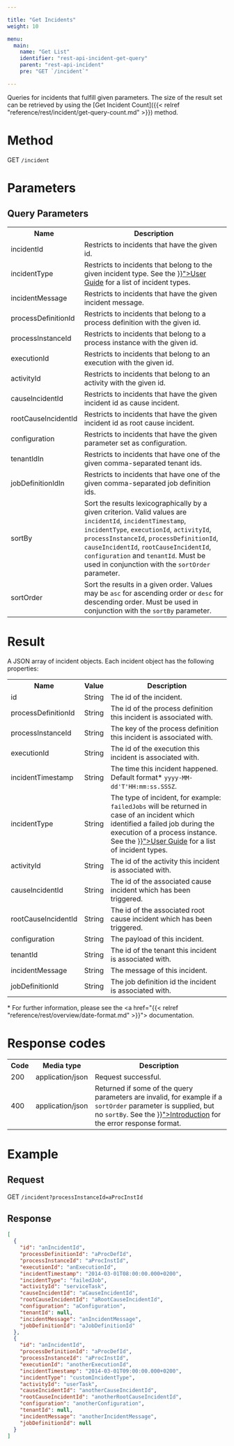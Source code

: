```yaml
---

title: "Get Incidents"
weight: 10

menu:
  main:
    name: "Get List"
    identifier: "rest-api-incident-get-query"
    parent: "rest-api-incident"
    pre: "GET `/incident`"

---
```



Queries for incidents that fulfill given parameters.
The size of the result set can be retrieved by using the [Get Incident Count]({{< relref "reference/rest/incident/get-query-count.md" >}}) method.


# Method

GET `/incident`


# Parameters

## Query Parameters

<table class="table table-striped">
  <tr>
    <th>Name</th>
    <th>Description</th>
  </tr>
  <tr>
    <td>incidentId</td>
    <td>Restricts to incidents that have the given id.</td>
  </tr>
  <tr>
    <td>incidentType</td>
    <td>Restricts to incidents that belong to the given incident type. See the <a href="{{< relref "user-guide/process-engine/incidents.md#incident-types" >}}">User Guide</a> for a list of incident types.</td>
  </tr>
  <tr>
    <td>incidentMessage</td>
    <td>Restricts to incidents that have the given incident message.</td>
  </tr>
  <tr>
    <td>processDefinitionId</td>
    <td>Restricts to incidents that belong to a process definition with the given id.</td>
  </tr>
  <tr>
    <td>processInstanceId</td>
    <td>Restricts to incidents that belong to a process instance with the given id.</td>
  </tr>
  <tr>
    <td>executionId</td>
    <td>Restricts to incidents that belong to an execution with the given id.</td>
  </tr>
  <tr>
    <td>activityId</td>
    <td>Restricts to incidents that belong to an activity with the given id.</td>
  </tr>
  <tr>
    <td>causeIncidentId</td>
    <td>Restricts to incidents that have the given incident id as cause incident.</td>
  </tr>
  <tr>
    <td>rootCauseIncidentId</td>
    <td>Restricts to incidents that have the given incident id as root cause incident.</td>
  </tr>
  <tr>
    <td>configuration</td>
    <td>Restricts to incidents that have the given parameter set as configuration.</td>
  </tr>
  <tr>
    <td>tenantIdIn</td>
    <td>Restricts to incidents that have one of the given comma-separated tenant ids.</td>
  </tr>
  <tr>
    <td>jobDefinitionIdIn</td>
    <td>Restricts to incidents that have one of the given comma-separated job definition ids.</td>
  </tr>
  <tr>
    <td>sortBy</td>
    <td>Sort the results lexicographically by a given criterion. Valid values are
    <code>incidentId</code>, <code>incidentTimestamp</code>, <code>incidentType</code>, <code>executionId</code>, <code>activityId</code>, <code>processInstanceId</code>, <code>processDefinitionId</code>, <code>causeIncidentId</code>, <code>rootCauseIncidentId</code>, <code>configuration</code> and <code>tenantId</code>.
    Must be used in conjunction with the <code>sortOrder</code> parameter.</td>
  </tr>
  <tr>
    <td>sortOrder</td>
    <td>Sort the results in a given order. Values may be <code>asc</code> for ascending order or <code>desc</code> for descending order.
    Must be used in conjunction with the <code>sortBy</code> parameter.</td>
  </tr>
</table>


# Result

A JSON array of incident objects.
Each incident object has the following properties:

<table class="table table-striped">
  <tr>
    <th>Name</th>
    <th>Value</th>
    <th>Description</th>
  </tr>
  <tr>
    <td>id</td>
    <td>String</td>
    <td>The id of the incident.</td>
  </tr>
  <tr>
    <td>processDefinitionId</td>
    <td>String</td>
    <td>The id of the process definition this incident is associated with.</td>
  </tr>
  <tr>
    <td>processInstanceId</td>
    <td>String</td>
    <td>The key of the process definition this incident is associated with.</td>
  </tr>
  <tr>
    <td>executionId</td>
    <td>String</td>
    <td>The id of the execution this incident is associated with.</td>
  </tr>
  <tr>
    <td>incidentTimestamp</td>
    <td>String</td>
    <td>The time this incident happened. Default format* <code>yyyy-MM-dd'T'HH:mm:ss.SSSZ</code>.</td>
  </tr>
  <tr>
    <td>incidentType</td>
    <td>String</td>
    <td>The type of incident, for example: <code>failedJobs</code> will be returned in case of an incident which identified a failed job during the execution of a process instance. See the <a href="{{< relref "user-guide/process-engine/incidents.md#incident-types" >}}">User Guide</a> for a list of incident types.</td>
  </tr>
  <tr>
    <td>activityId</td>
    <td>String</td>
    <td>The id of the activity this incident is associated with.</td>
  </tr>
  <tr>
    <td>causeIncidentId</td>
    <td>String</td>
    <td>The id of the associated cause incident which has been triggered.</td>
  </tr>
  <tr>
    <td>rootCauseIncidentId</td>
    <td>String</td>
    <td>The id of the associated root cause incident which has been triggered.</td>
  </tr>
  <tr>
    <td>configuration</td>
    <td>String</td>
    <td>The payload of this incident.</td>
  </tr>
  <tr>
    <td>tenantId</td>
    <td>String</td>
    <td>The id of the tenant this incident is associated with.</td>
  </tr>
  <tr>
    <td>incidentMessage</td>
    <td>String</td>
    <td>The message of this incident.</td>
  </tr>
  <tr>
    <td>jobDefinitionId</td>
    <td>String</td>
    <td>The job definition id the incident is associated with.</td>
  </tr>
</table>

\* For further information, please see the <a href="{{< relref "reference/rest/overview/date-format.md" >}}"> documentation</a>.

# Response codes

<table class="table table-striped">
  <tr>
    <th>Code</th>
    <th>Media type</th>
    <th>Description</th>
  </tr>
  <tr>
    <td>200</td>
    <td>application/json</td>
    <td>Request successful.</td>
  </tr>
  <tr>
    <td>400</td>
    <td>application/json</td>
    <td>Returned if some of the query parameters are invalid, for example if a <code>sortOrder</code> parameter is supplied, but no <code>sortBy</code>. See the <a href="{{< relref "reference/rest/overview/index.md#error-handling" >}}">Introduction</a> for the error response format.</td>
  </tr>
</table>


# Example

## Request

<!-- TODO: Insert a 'real' example -->
GET `/incident?processInstanceId=aProcInstId`

## Response

```json
[
  {
    "id": "anIncidentId",
    "processDefinitionId": "aProcDefId",
    "processInstanceId": "aProcInstId",
    "executionId": "anExecutionId",
    "incidentTimestamp": "2014-03-01T08:00:00.000+0200",
    "incidentType": "failedJob",
    "activityId": "serviceTask",
    "causeIncidentId": "aCauseIncidentId",
    "rootCauseIncidentId": "aRootCauseIncidentId",
    "configuration": "aConfiguration",
    "tenantId": null,
    "incidentMessage": "anIncidentMessage",
    "jobDefinitionId": "aJobDefinitionId"
  },
  {
    "id": "anIncidentId",
    "processDefinitionId": "aProcDefId",
    "processInstanceId": "aProcInstId",
    "executionId": "anotherExecutionId",
    "incidentTimestamp": "2014-03-01T09:00:00.000+0200",
    "incidentType": "customIncidentType",
    "activityId": "userTask",
    "causeIncidentId": "anotherCauseIncidentId",
    "rootCauseIncidentId": "anotherRootCauseIncidentId",
    "configuration": "anotherConfiguration",
    "tenantId": null,
    "incidentMessage": "anotherIncidentMessage",
    "jobDefinitionId": null
  }
]
```
